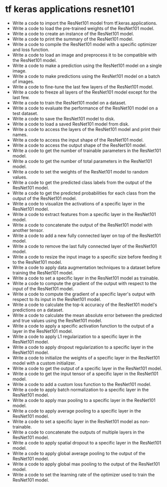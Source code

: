 # tf keras applications resnet101

- Write a code to import the ResNet101 model from tf.keras.applications.
- Write a code to load the pre-trained weights of the ResNet101 model.
- Write a code to create an instance of the ResNet101 model.
- Write a code to print the summary of the ResNet101 model.
- Write a code to compile the ResNet101 model with a specific optimizer and loss function.
- Write a code to load an image and preprocess it to be compatible with the ResNet101 model.
- Write a code to make a prediction using the ResNet101 model on a single image.
- Write a code to make predictions using the ResNet101 model on a batch of images.
- Write a code to fine-tune the last few layers of the ResNet101 model.
- Write a code to freeze all layers of the ResNet101 model except for the last few.
- Write a code to train the ResNet101 model on a dataset.
- Write a code to evaluate the performance of the ResNet101 model on a test dataset.
- Write a code to save the ResNet101 model to disk.
- Write a code to load a saved ResNet101 model from disk.
- Write a code to access the layers of the ResNet101 model and print their names.
- Write a code to access the input shape of the ResNet101 model.
- Write a code to access the output shape of the ResNet101 model.
- Write a code to get the number of trainable parameters in the ResNet101 model.
- Write a code to get the number of total parameters in the ResNet101 model.
- Write a code to set the weights of the ResNet101 model to random values.
- Write a code to get the predicted class labels from the output of the ResNet101 model.
- Write a code to get the predicted probabilities for each class from the output of the ResNet101 model.
- Write a code to visualize the activations of a specific layer in the ResNet101 model.
- Write a code to extract features from a specific layer in the ResNet101 model.
- Write a code to concatenate the output of the ResNet101 model with another tensor.
- Write a code to add a new fully connected layer on top of the ResNet101 model.
- Write a code to remove the last fully connected layer of the ResNet101 model.
- Write a code to resize the input image to a specific size before feeding it to the ResNet101 model.
- Write a code to apply data augmentation techniques to a dataset before training the ResNet101 model.
- Write a code to set a specific layer in the ResNet101 model as trainable.
- Write a code to compute the gradient of the output with respect to the input of the ResNet101 model.
- Write a code to compute the gradient of a specific layer's output with respect to its input in the ResNet101 model.
- Write a code to calculate the top-k accuracy of the ResNet101 model's predictions on a dataset.
- Write a code to calculate the mean absolute error between the predicted and true values using the ResNet101 model.
- Write a code to apply a specific activation function to the output of a layer in the ResNet101 model.
- Write a code to apply L1 regularization to a specific layer in the ResNet101 model.
- Write a code to apply dropout regularization to a specific layer in the ResNet101 model.
- Write a code to initialize the weights of a specific layer in the ResNet101 model with a custom initializer.
- Write a code to get the output of a specific layer in the ResNet101 model.
- Write a code to get the input tensor of a specific layer in the ResNet101 model.
- Write a code to add a custom loss function to the ResNet101 model.
- Write a code to apply batch normalization to a specific layer in the ResNet101 model.
- Write a code to apply max pooling to a specific layer in the ResNet101 model.
- Write a code to apply average pooling to a specific layer in the ResNet101 model.
- Write a code to set a specific layer in the ResNet101 model as non-trainable.
- Write a code to concatenate the outputs of multiple layers in the ResNet101 model.
- Write a code to apply spatial dropout to a specific layer in the ResNet101 model.
- Write a code to apply global average pooling to the output of the ResNet101 model.
- Write a code to apply global max pooling to the output of the ResNet101 model.
- Write a code to set the learning rate of the optimizer used to train the ResNet101 model.